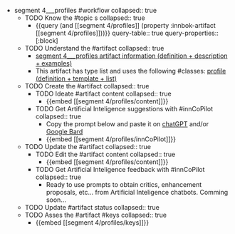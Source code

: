 
- segment 4___profiles #workflow
   collapsed:: true
  - TODO Know the #topic s
    collapsed:: true
    - {{query (and [[segment 4/profiles]] (property :innbok-artifact [[segment 4/profiles]]))}}
      query-table:: true
      query-properties:: [:block]
  - TODO Understand the #artifact
    collapsed:: true
    - [segment 4___profiles artifact information (definition + description + examples)](https://go.innbok.com/#/page/innBoK%2Fsegment-%28id%29%2Fprofiles%2Finfo)
    - This artifact has type list and uses the following #classes: [profile (definition + template + list)](https://go.innbok.com/#/page/innBoK%2Fclass%2Fprofile)
  - TODO Create the #artifact
     collapsed:: true
    - TODO Ideate #artifact content
      collapsed:: true
      - {{embed [[segment 4/profiles/content]]}}
    - TODO Get Artificial Inteligence suggestions with #innCoPilot
      collapsed:: true
      - Copy the prompt below and paste it on [chatGPT](https://chat.openai.com) and/or [Google Bard](https://bard.google.com/chat)
      - {{embed [[segment 4/profiles/innCoPilot]]}}
  - TODO Update the #artifact
    collapsed:: true
    - TODO Edit the #artifact content
     collapsed:: true
      - {{embed [[segment 4/profiles/content]]}}
    - TODO Get Artificial Inteligence feedback with #innCoPilot
      collapsed:: true
      - Ready to use prompts to obtain critics, enhancement proposals, etc... from Artificial Inteligence chatbots. Comming soon...
  - TODO Update #artifact status
    collapsed:: true
  - TODO Asses the #artifact #keys
    collapsed:: true
    - {{embed [[segment 4/profiles/keys]]}}




